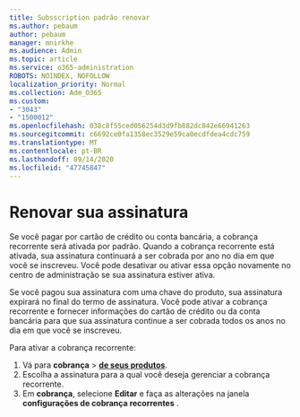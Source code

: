 ```yaml
---
title: Subsscription padrão renovar
ms.author: pebaum
author: pebaum
manager: mnirkhe
ms.audience: Admin
ms.topic: article
ms.service: o365-administration
ROBOTS: NOINDEX, NOFOLLOW
localization_priority: Normal
ms.collection: Adm_O365
ms.custom:
- "3043"
- "1500012"
ms.openlocfilehash: 038c8f55ced056254d3d9fb882dc842e66941263
ms.sourcegitcommit: c6692ce0fa1358ec3529e59ca0ecdfdea4cdc759
ms.translationtype: MT
ms.contentlocale: pt-BR
ms.lasthandoff: 09/14/2020
ms.locfileid: "47745847"
---
```

# <a name="renewing-your-subscription"></a>Renovar sua assinatura

Se você pagar por cartão de crédito ou conta bancária, a cobrança recorrente será ativada por padrão. Quando a cobrança recorrente está ativada, sua assinatura continuará a ser cobrada por ano no dia em que você se inscreveu. Você pode desativar ou ativar essa opção novamente no centro de administração se sua assinatura estiver ativa.

Se você pagou sua assinatura com uma chave do produto, sua assinatura expirará no final do termo de assinatura. Você pode ativar a cobrança recorrente e fornecer informações do cartão de crédito ou da conta bancária para que sua assinatura continue a ser cobrada todos os anos no dia em que você se inscreveu.

Para ativar a cobrança recorrente: 

1. Vá para **cobrança**  >  **[de seus produtos](https://go.microsoft.com/fwlink/p/?linkid=842054)**.
2. Escolha a assinatura para a qual você deseja gerenciar a cobrança recorrente.
3. Em **cobrança**, selecione **Editar** e faça as alterações na janela **configurações de cobrança recorrentes** . 